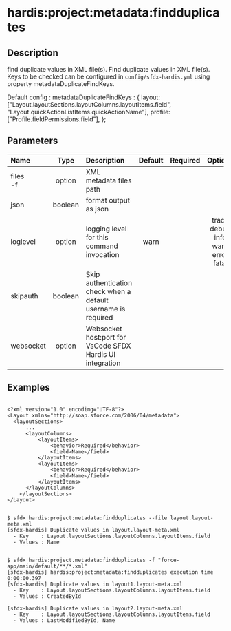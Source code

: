 <!-- This file has been generated with command 'sfdx hardis:doc:plugin:generate'. Please do not update it manually or it may be overwritten -->
# hardis:project:metadata:findduplicates

## Description

find duplicate values in XML file(s).
  Find duplicate values in XML file(s). Keys to be checked can be configured in `config/sfdx-hardis.yml` using property metadataDuplicateFindKeys.

Default config :
metadataDuplicateFindKeys :
{
  layout: ["Layout.layoutSections.layoutColumns.layoutItems.field", "Layout.quickActionListItems.quickActionName"],
  profile: ["Profile.fieldPermissions.field"],
};


## Parameters

| Name         |  Type   | Description                                                   | Default | Required |                        Options                        |
|:-------------|:-------:|:--------------------------------------------------------------|:-------:|:--------:|:-----------------------------------------------------:|
| files<br/>-f | option  | XML metadata files path                                       |         |          |                                                       |
| json         | boolean | format output as json                                         |         |          |                                                       |
| loglevel     | option  | logging level for this command invocation                     |  warn   |          | trace<br/>debug<br/>info<br/>warn<br/>error<br/>fatal |
| skipauth     | boolean | Skip authentication check when a default username is required |         |          |                                                       |
| websocket    | option  | Websocket host:port for VsCode SFDX Hardis UI integration     |         |          |                                                       |

## Examples

```shell

<?xml version="1.0" encoding="UTF-8"?>
<Layout xmlns="http://soap.sforce.com/2006/04/metadata">
  <layoutSections>
      ...
      <layoutColumns>
          <layoutItems>
              <behavior>Required</behavior>
              <field>Name</field>
          </layoutItems>
          <layoutItems>
              <behavior>Required</behavior>
              <field>Name</field>
          </layoutItems>
      </layoutColumns>
    </layoutSections>
</Layout>

```

```shell

$ sfdx hardis:project:metadata:findduplicates --file layout.layout-meta.xml
[sfdx-hardis] Duplicate values in layout.layout-meta.xml
  - Key    : Layout.layoutSections.layoutColumns.layoutItems.field
  - Values : Name

```

```shell

$ sfdx hardis:project.metadata:findduplicates -f "force-app/main/default/**/*.xml"
[sfdx-hardis] hardis:project:metadata:findduplicates execution time 0:00:00.397
[sfdx-hardis] Duplicate values in layout1.layout-meta.xml
  - Key    : Layout.layoutSections.layoutColumns.layoutItems.field
  - Values : CreatedById

[sfdx-hardis] Duplicate values in layout2.layout-meta.xml
  - Key    : Layout.layoutSections.layoutColumns.layoutItems.field
  - Values : LastModifiedById, Name

```


